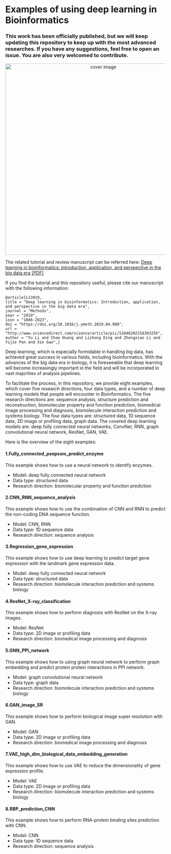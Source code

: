 # Examples of using deep learning in Bioinformatics

### This work has been officially published, but we will keep updating this repository to keep up with the most advanced researches. If you have any suggestions, feel free to open an issue. You are also very welcomed to contribute.

<p align="center">
<img src="https://drive.google.com/open?id=1Y3lUYDE4W7yS6jF9HFCW8dOrjib6Yutx" width="600" alt="cover image" title='Cover image for the Methods issue'/>
</p>

The related tutorial and review manuscript can be referred here: [Deep learning in bioinformatics: introduction, application, and perspective in the big data era](https://www.sciencedirect.com/science/article/pii/S1046202318303256) [[PDF]](https://drive.google.com/open?id=1ltLk9n2SQ0j076QUqU633EpB2KJbQX7O)

If you find the tutorial and this repository useful, please cite our manuscript with the following information:
```
@article{LI2019,
title = "Deep learning in bioinformatics: Introduction, application, and perspective in the big data era",
journal = "Methods",
year = "2019",
issn = "1046-2023",
doi = "https://doi.org/10.1016/j.ymeth.2019.04.008",
url = "http://www.sciencedirect.com/science/article/pii/S1046202318303256",
author = "Yu Li and Chao Huang and Lizhong Ding and Zhongxiao Li and Yijie Pan and Xin Gao",}
```

Deep learning, which is especially formidable in handling big data, has achieved great success in various fields, including bioinformatics. With the advances of the big data era in biology, it is foreseeable that deep learning will become increasingly important in the field and will be incorporated in vast majorities of analysis pipelines.

To facilitate the process, in this repository, we provide eight examples, which cover five research directions, four data types, and a number of deep learning models that people will encounter in Bioinformatics. The five research directions are: sequence analysis, structure prediction and reconstruction, biomolecular property and function prediction, biomedical image processing and diagnosis, biomolecule interaction prediction and systems biology. The four data types are: structured data, 1D sequence data, 2D image or profiling data, graph data. The covered deep learning models are: deep fully connected neural networks, ConvNet, RNN, graph convolutional neural network, ResNet, GAN, VAE.


Here is the overview of the eight examples:

#### 1.Fully_connected_psepssm_predict_enzyme
This example shows how to use a neural network to identify enzymes.

* Model: deep fully connected neural network
* Data type: structured data
* Research direction: biomolecular property and function prediction

#### 2.CNN_RNN_sequence_analysis
This example shows how to use the combination of CNN and RNN to predict the non-coding DNA sequence function.

* Model: CNN, RNN
* Data type: 1D sequence data
* Research direction: sequence analysis

#### 3.Regression_gene_expression
This example shows how to use deep learning to predict target gene expression with the landmark gene expression data.

* Model: deep fully connected neural network
* Data type: structured data
* Research direction: biomolecule interaction prediction and systems biology

#### 4.ResNet_X-ray_classification
This example shows how to perform diagnosis with ResNet on the X-ray images.

* Model: ResNet
* Data type: 2D image or profiling data
* Research direction: biomedical image processing and diagnosis

#### 5.GNN_PPI_network
This example shows how to using graph neural network to perform graph embedding and predict protein protein interactions in PPI network.

* Model: graph convolutional neural network
* Data type: graph data
* Research direction: biomolecule interaction prediction and systems biology

#### 6.GAN_image_SR
This example shows how to perform biological image super resolution with GAN.

* Model: GAN
* Data type: 2D image or profiling data
* Research direction: biomedical image processing and diagnosis

#### 7.VAE_high_dim_biological_data_embedding_generation
This example shows how to use VAE to reduce the dimensionality of gene expression profile.

* Model: VAE
* Data type: 2D image or profiling data
* Research direction: biomolecule interaction prediction and systems biology

#### 8.RBP_prediction_CNN
This example shows how to perform RNA-protein binding sites prediction with CNN.

* Model: CNN
* Data type: 1D sequence data
* Research direction: sequence analysis


